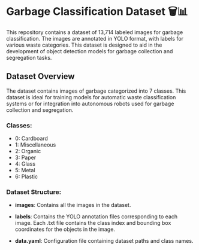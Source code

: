 # Garbage Classification Dataset 🗑️📊
This repository contains a dataset of 13,714 labeled images for garbage classification. The images are annotated in YOLO format, with labels for various waste categories. This dataset is designed to aid in the development of object detection models for garbage collection and segregation tasks.

## Dataset Overview
The dataset contains images of garbage categorized into 7 classes. This dataset is ideal for training models for automatic waste classification systems or for integration into autonomous robots used for garbage collection and segregation.
### Classes:
- 0: Cardboard
- 1: Miscellaneous
- 2: Organic
- 3: Paper
- 4: Glass
- 5: Metal
- 6: Plastic

### Dataset Structure:
- **images**: Contains all the images in the dataset.

- **labels**: Contains the YOLO annotation files corresponding to each image. Each .txt file contains the class index and bounding box coordinates for the objects in the image.

- **data.yaml**: Configuration file containing dataset paths and class names.

